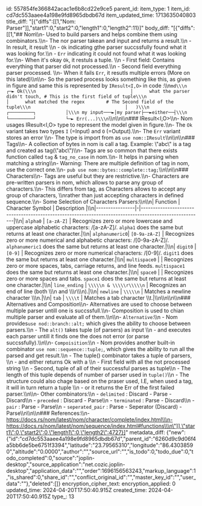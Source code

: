 id: 557854fe366842acac1e6b8cd22e9ce5
parent_id: 
item_type: 1
item_id: cd7dc553aaee4a198e9fd8965dbdb67d
item_updated_time: 1713635040803
title_diff: "[{\"diffs\":[[1,\"Nom: Parser\"]],\"start1\":0,\"start2\":0,\"length1\":0,\"length2\":11}]"
body_diff: "[{\"diffs\":[[1,\"## Nom\\\n- Used to build parsers and helps combine them using combinators.\\\n- The nor parser takean and input and returns a result.\\\n    - In result, it result \\\n        - `Ok` indicating gthe parser succssfully found what it was looking for.\\\n        - `Err` indicating it could not found what it was looking for.\\\n- When it's okay `Ok`, it restuls a tuple. \\\n    - First field: Contains everything that parser did not processed.\\\n    - Second field everything parser processed. \\\n- When it fails `Err`, it resutls multiple errors (More on this lated)\\\n\\\n- So the parsed process looks something like this, as given in figure and same this is represented by `IResult<I,O>` in code :\\\n```md\\\n                                   ┌─► Ok(\\\n                                   │      what the parser didn't touch, # This is the first field of tuple\\\n                                   │      what matched the regex        # The Second field of the tuple\\\n                                   │   )\\\n             ┌─────────┐           │\\\n my input───►│my parser├──►either──┤\\\n             └─────────┘           └─► Err(...)\\\n```\\\n\\\n\\\n### IResult<I,O>\\\n- Nom usages IResult<I,O> type to represent the model given in figure.\\\n- The `Ok` variant takes two types `I` (=Input) and `O` (=Output).\\\n- The `Err` variant stores an error \\\n- The type is import from as `use nom::IResult`\\\n\\\n\\\n### Tags\\\n- A collection of bytes in nom is call a tag. Example: \\\"abc\\\" is a tag and created as tag(\\\"abc\\\")\\\n- Tags are so common that there exists function called `tag` & `tag_no_case` in nom.\\\n- It helps in parsing  when matching a string\\\n- Warning: There are multiple definition of tag in nom, use the correct one.\\\n- `pub use nom::bytes::complete::tag;`\\\n\\\n\\\n### Characters\\\n- Tags are useful but they are restrictive.\\\n- Characters are pre-written parsers in nom, which allows to parse any group of characters.\\\n- This differs from tag, as Characters allows to accept any group of characters, \\\nrather than just accepting characters in defined sequence.\\\n- Some Selection of Characters Parsers:\\\n\\\n| Function       | Character Symbol | Description |\\\n|----------------|-|-------------------------------------------------------------------------------------------------------|\\\n| `alpha0`       | `[a-zA-Z]`    | Recognizes zero or more lowercase and uppercase alphabetic characters: /[a-zA-Z]/. `alpha1` does the same but returns at least one character.|\\\n| `alphanumeric0`| `[0-9a-zA-Z]` | Recognizes zero or more numerical and alphabetic characters: /[0-9a-zA-Z]/. `alphanumeric1` does the same but returns at least one character.|\\\n| `digit0`       | `[0-9]`       | Recognizes zero or more numerical characters: /[0-9]/. `digit1` does the same but returns at least one character.|\\\n| `multispace0`  |               | Recognizes zero or more spaces, tabs, carriage returns, and line feeds. `multispace1` does the same but returns at least one character.|\\\n| `space0`       |               | Recognizes zero or more spaces and tabs. `space1` does the same but returns at least one character.|\\\n| `line_ending`  | `\\\\\n & \\\\\r\\\\\n`   | Recognizes an end of line (both \\\\\n and \\\\\r\\\\\n).|\\\n| `newline`      | `\\\\\n`          | Matches a newline character \\\\\n.|\\\n| `tab`          | `\\\\t`          | Matches a tab character \\\\t.|\\\n\\\n\\\n\\\n###  Alternatives and Composition\\\n- Alternatives are used to choose between multiple parser untill one is succssfull.\\\n- Composition is used to chian multiple parser and evaluate all of them.\\\n\\\n- `Alternative`:\\\n    - Nom provides`use nod::branch::alt;` which gives the ability to choose between parsers.\\\n    - The `alt()` takes tuple (of parsers) as input \\\n        - and executes each parser untill it finds one the does not error (or parse succssfully).\\\n\\\n- `Compoisition`:\\\n    - Nom provides another built-in combinator `use nom::sequence::tuple;`, which gives the ability to run all the parsed and get result.\\\n    - The tuple() combinator takes a tuple of parsers, \\\n        - and either returns Ok with a \\\n            - First field with all the not processed string \\\n            - Second, tuple of all of their successful parses as tuple\\\n                - The length of this tuple depends of number of parser used in `tuple()`\\\n                - The structure could also chage based on the praser used, I.E, when used a tag, it will in turn return a tuple \\\n        - or it returns the Err of the first failed parser.\\\n\\\n- Other combinators:\\\n    - `delimited` : Discard - Parse - Discard\\\n    - `preceded` : Discard - Parse\\\n    - `terminated` : Parse - Discard\\\n    - `pair` : Parse - Parse\\\n    - `seperated_pair` : Parse - Seperator (Discard) - Parse\\\n\\\n\\\n### References:\\\n- https://docs.rs/nom/latest/nom/character/complete/index.html\\\n- https://docs.rs/nom/latest/nom/sequence/index.html#functions\\\n\"]],\"start1\":0,\"start2\":0,\"length1\":0,\"length2\":4727}]"
metadata_diff: {"new":{"id":"cd7dc553aaee4a198e9fd8965dbdb67d","parent_id":"6260d9c9d06f4a5bb6de5be6751f3394","latitude":"23.79565310","longitude":"86.43038590","altitude":"0.0000","author":"","source_url":"","is_todo":0,"todo_due":0,"todo_completed":0,"source":"joplin-desktop","source_application":"net.cozic.joplin-desktop","application_data":"","order":1696156563243,"markup_language":1,"is_shared":0,"share_id":"","conflict_original_id":"","master_key_id":"","user_data":""},"deleted":[]}
encryption_cipher_text: 
encryption_applied: 0
updated_time: 2024-04-20T17:50:40.915Z
created_time: 2024-04-20T17:50:40.915Z
type_: 13